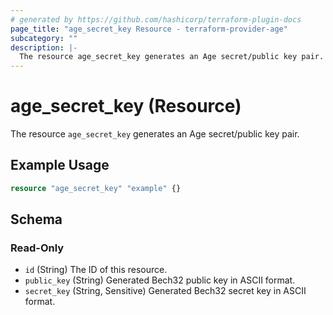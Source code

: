 ```yaml
---
# generated by https://github.com/hashicorp/terraform-plugin-docs
page_title: "age_secret_key Resource - terraform-provider-age"
subcategory: ""
description: |-
  The resource age_secret_key generates an Age secret/public key pair.
---
```


# age_secret_key (Resource)

The resource `age_secret_key` generates an Age secret/public key pair.

## Example Usage

```terraform
resource "age_secret_key" "example" {}
```

<!-- schema generated by tfplugindocs -->
## Schema

### Read-Only

- `id` (String) The ID of this resource.
- `public_key` (String) Generated Bech32 public key in ASCII format.
- `secret_key` (String, Sensitive) Generated Bech32 secret key in ASCII format.
